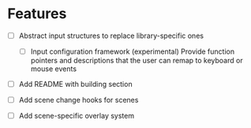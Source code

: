 
# Features

- [ ] Abstract input structures to replace library-specific ones
    - [ ] Input configuration framework (experimental)
        Provide function pointers and descriptions that the user can remap to keyboard or mouse events
- [ ] Add README with building section

- [ ] Add scene change hooks for scenes
- [ ] Add scene-specific overlay system

